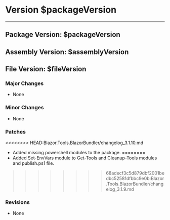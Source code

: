 # Version $packageVersion
-----------------------
## Package Version: $packageVersion
## Assembly Version: $assemblyVersion
## File Version: $fileVersion

### Major Changes
- None

### Minor Changes
- None

### Patches
<<<<<<<< HEAD:Blazor.Tools.BlazorBundler/changelog_3.1.10.md
- Added missing powershell modules to the package.
========
- Added Set-EnvVars module to Get-Tools and Cleanup-Tools modules and publish.ps1 file.
>>>>>>>> 68adecf3c5d879dbf2001bedbc52581dfbbc9e0b:Blazor.Tools.BlazorBundler/changelog_3.1.9.md

### Revisions
- None

